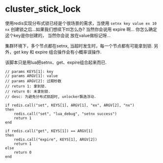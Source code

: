 # cluster_stick_lock

使用redis实现分布式锁已经是个很场景的需求，当使用 `setnx key value ex 10 nx` 创建锁之后...如果我们想续下ttl怎么办? 当然你会说用 expire 啊... 你怎么确定这个key是你创建的， 当然你会说 放在value做标记呀...

集群环境下，多个节点都在setnx, 当超时发生时，每一个节点都有可能拿到锁. 另外，get key 和 expire 组合操作会有小概率误操作.

该脚本只是用lua把setnx、get、expire组合起来而已.

```
// params KEYS[1]: key
// params ARGV[1]: value
// params ARGV[2]: 过期秒数
// return 1: 拿到锁.
// return 0: 未拿到锁.
// desc: 为避免分布式锁超时, unlocker飘逸浮动.

if redis.call("set", KEYS[1], ARGV[1], "ex", ARGV[2], "nx")
then
	redis.call("set", "lua_debug", "setnx success")
    return 1
end

if redis.call("get", KEYS[1]) == ARGV[1]
then
	redis.call("expire", KEYS[1], ARGV[2])
	return 1
else
	return 0
end
```

